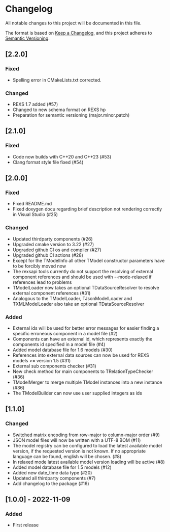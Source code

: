 # Changelog

All notable changes to this project will be documented in this file.

The format is based on [Keep a Changelog](https://keepachangelog.com/en/1.0.0/),
and this project adheres to [Semantic Versioning](https://semver.org/spec/v2.0.0.html).

## [2.2.0]

### Fixed

- Spelling error in CMakeLists.txt corrected.

### Changed

- REXS 1.7 added (#57)
- Changed to new schema format on REXS hp
- Preparation for semantic versioning (major.minor.patch)

## [2.1.0]

### Fixed

- Code now builds with C++20 and C++23 (#53)
- Clang format style file fixed (#54)

## [2.0.0]

### Fixed

- Fixed README.md
- Fixed doxygen docu regarding brief description not rendering correctly in Visual Studio (#25)

### Changed

- Updated thirdparty components (#26)
- Upgraded cmake version to 3.22 (#27)
- Upgraded github CI os and compiler (#27)
- Upgraded github CI actions (#28)
- Except for the TModelInfo all other TModel constructor parameters have to be forcibly moved now
- The rexsapi tools currently do not support the resolving of external component references and should be
  used with --mode-relaxed if references lead to problems
- TModelLoader now takes an optional TDataSourceResolver to resolve external component references (#31)
- Analogous to the TModelLoader, TJsonModelLoader and TXMLModelLoader also take an optional TDataSourceResolver

### Added

- External ids will be used for better error messages for easier finding a specific erroneous component in a 
  model file (#2)
- Components can have an external id, which represents exactly the components id specified in a model file (#4)
- Added model database file for 1.6 models (#30)
- References into external data sources can now be used for REXS models >= version 1.5 (#31)
- External sub components checker (#31)
- New check method for main components to TRelationTypeChecker (#36)
- TModelMerger to merge multiple TModel instances into a new instance (#36)
- The TModelBuilder can now use user supplied integers as ids

## [1.1.0]

### Changed

- Switched matrix encoding from row-major to column-major order (#9)
- JSON model files will now be written with a UTF-8 BOM (#11)
- The model registry can be configured to load the latest available model version, if the requested version is not
  known. If no appropriate language can be found, english will be chosen. (#8)
- In relaxed mode latest available model version loading will be active (#8)
- Added model database file for 1.5 models (#12)
- Added new date_time data type (#20)
- Updated all thirdparty components (#7)
- Add changelog to the package (#16)

## [1.0.0] - 2022-11-09

### Added

- First release

